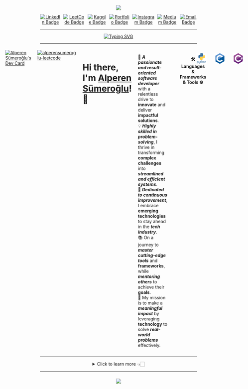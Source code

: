 <div id="header" align="center">
  <img src="https://media.giphy.com/media/SHjOSDkKZ18qOHA5B5/giphy.gif" width="60"/>

  <div id="badges" style="display: flex; justify-content: center; align-items: center; gap: 8px; margin-top: 10px;">
  <a href="https://www.linkedin.com/in/alperensumeroglu/">
    <img src="https://img.shields.io/badge/LINKEDIN-blue?style=flat&logo=linkedin&logoColor=white" alt="LinkedIn Badge" style="height: 20px;"/>
  </a>
  <a href="https://leetcode.com/alperensumeroglu/">
    <img src="https://img.shields.io/badge/LEETCODE-FFA116?style=flat&logo=leetcode&logoColor=black" alt="LeetCode Badge" style="height: 20px;"/>
  </a>
  <a href="https://www.kaggle.com/alperensmerolu">
    <img src="https://img.shields.io/badge/KAGGLE-20BEFF?style=flat&logo=kaggle&logoColor=white" alt="Kaggle Badge" style="height: 20px;"/>
  </a>
  <a href="https://www.linkedin.com/in/alperensumeroglu">
     <img src="https://img.shields.io/badge/Portfolio-FF5722?style=for-the-badge&logo=todoist&logoColor=white" alt="Portfolio Badge" style="height: 20px;"/>
  </a>
  <a href="https://www.instagram.com/alperen_sumeroglu/">
    <img src="https://img.shields.io/badge/INSTAGRAM-E4405F?style=flat&logo=instagram&logoColor=white" alt="Instagram Badge" style="height: 20px;"/>
  </a>
  <a href="https://medium.com/@alperensumeroglu">
    <img src="https://img.shields.io/badge/MEDIUM-black?style=flat&logo=medium&logoColor=white" alt="Medium Badge" style="height: 20px; width: 80px;"/>
  </a>
  <a href="mailto:alperensumeroglu@gmail.com">
    <img src="https://img.shields.io/badge/EMAIL-D14836?style=flat&logo=gmail&logoColor=white" alt="Email Badge" style="height: 20px;"/>
  </a>
</div>

  </div>
</div>

---

<p align="center">
<a href="https://www.linkedin.com/in/alperensumeroglu">
    <img src="https://readme-typing-svg.demolab.com?font=Georgia&size=14&duration=2000&pause=100&multiline=true&width=600&height=60&lines=Alperen+Sümeroğlu;Data+Scientist+%7C+Machine+Learning+Engineer+%7C+Computer+Engineering+Student;Artificial+Intelligence+%7C+Deep+Learning+%7C+Natural+Language+Processing&color=1E90FF" alt="Typing SVG" />
</a>
</p>

---

<div style="display: flex; justify-content: center; align-items: flex-start; gap: 20px; margin-top: 20px;">
  <!-- Daily.dev card -->
  <a href="https://app.daily.dev/alperensumeroglu">
    <img src="https://api.daily.dev/devcards/v2/AdGr8J8AzXW7kvWDM87LO.png?type=wide&r=hez" width="400" alt="Alperen Sümeroğlu's Dev Card"/>
</a>

<!-- LeetCode Stats Card -->
<a href="https://leetcode.com/u/alperensumeroglu/" target="_blank">
    <img src="https://leetcard.jacoblin.cool/alperensumeroglu?theme=dark&font=Karma&ext=heatmap" alt="alperensumeroglu-leetcode" width="320" />
</a>

<h1>  Hi there, I'm <a target="_blank" href="https://www.linkedin.com/in/alperensumeroglu/">Alperen Sümeroğlu</a>! 👋  </h1>  

🌟 **_A passionate and result-oriented software developer_** with a relentless drive to **innovate** and deliver **impactful solutions**.  
💡 **_Highly skilled in problem-solving_**, I thrive in transforming **complex challenges** into **_streamlined and efficient systems_**.  
🚀 **_Dedicated to continuous improvement_**, I embrace **emerging technologies** to stay ahead in the **_tech industry_**.  
📚 On a journey to **_master cutting-edge tools_** and **frameworks**, while **_mentoring others_** to achieve their **goals**.  
🎯 My mission is to make a **_meaningful impact_** by leveraging **technology** to solve **_real-world problems_** effectively.

---

<!-- Languages and Tools Section -->
<div>
  <h3 align="center" style="font-size: 14px;">🛠️ Languages & Frameworks & Tools ⚙️</h3>
</div>
  <div align="center" style="display: flex; justify-content: center; gap: 10px; margin-top: 10px;">
    <img src="https://github.com/devicons/devicon/blob/master/icons/python/python-original-wordmark.svg" title="Python" alt="Python" width="35" height="35"/>&nbsp;
    <img src="https://github.com/devicons/devicon/blob/master/icons/c/c-original.svg" title="C" alt="C" width="35" height="35"/>&nbsp;
    <img src="https://github.com/devicons/devicon/blob/master/icons/csharp/csharp-original.svg" title="C#" alt="C#" width="35" height="35"/>&nbsp;
  </div>
</div>

---

<details align="center">
  <summary>Click to learn more 👈🏻</summary>
   <p>
    
  <!-- My Stats Section -->
<div style="text-align: center; margin-top: 20px;">
  <h3 style="font-size: 18px; margin-bottom: 10px;">🔥 My Stats 🔥</h3>
  
  <!-- GitHub Stats -->
  <img align="center" src="https://github-readme-stats.vercel.app/api?username=alperensumeroglu&hide=stars&count_private=true&show_icons=true&theme=tokyonight&border_radius=20" alt="GitHub Stats" style="width: 225px;"/>

  <!-- Most Used Languages -->
  <img align="center" src="https://github-readme-stats.vercel.app/api/top-langs/?username=alperensumeroglu&layout=compact&show_icons=true&theme=tokyonight&border_radius=20" alt="Most Used Languages" style="width: 225px;"/>

  <!-- Snake Animation -->
  <img align="center" src="https://github.com/alperensumeroglu/alperensumeroglu/blob/main/github-contribution-grid-snake-dark.svg" alt="Contribution Snake" style="width: 385px;"/>

  <!-- Profile Views -->
  <p align="center" style="margin-top: 20px;">
    <img src="https://komarev.com/ghpvc/?username=alperensumeroglu&label=Profile%20views&color=0e75b6&style=flat" alt="Profile Views" style="width: 100px;"/>
  </p>

  <!-- GitHub Streak Stats -->
  <p align="center">
    <img src="https://streak-stats.demolab.com/?user=alperensumeroglu&theme=algolia" alt="GitHub Streak Stats" width="300" />
  </p>
</div>

</p>
</details>

---

<h3 align="center">
    <img src="https://readme-typing-svg.herokuapp.com/?font=Righteous&size=25&center=true&vCenter=true&width=500&height=70&duration=4000&lines=Thanks+for+visiting!+✌️;+Shoot+me+a+message+on+Linkedin!;I'm+always+down+to+collab+:)">
</h3>









